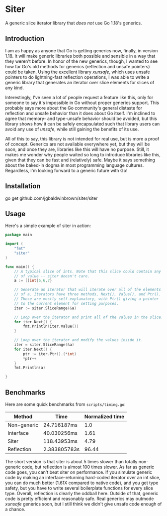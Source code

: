 # Siter

A generic slice iterator library that _does not_ use Go 1.18's generics.

## Introduction

I am as happy as anyone that Go is getting generics now, finally, in version
1.18. It will make generic libraries both possible and sensible in a way that
they weren't before. In honor of the new generics, though, I wanted to see how
far Go's old methods for generics (reflection and unsafe pointers) could be
taken. Using the excellent library _xunsafe_, which uses unsafe pointers to do
lightning-fast reflection operations, I was able to write a generic library
that generates an iterator over slice elements for slices of any kind.

Interestingly, I've seen a lot of people request a feature like this, only for
someone to say it's impossible in Go without proper generics support. This
probably says more about the Go community's general distaste for reflection and
unsafe behavior than it does about Go itself. I'm inclined to agree that
memory- and type-unsafe behavior should be avoided, but this library shows how
it can be safely encapsulated such that library users can avoid any use of
_unsafe_, while still gaining the benefits of its use.

All of this to say, this library is not intended for real use, but is more
a proof of concept. Generics are not available everywhere yet, but they will
be soon, and once they are, libraries like this will have no purpose. Still,
it makes me wonder why people waited so long to introduce libraries like this,
given that they can be fast and (relatively) safe. Maybe it says something about
the baked-in dogma in most programming language cultures. Regardless, I'm looking
forward to a generic future with Go!

## Installation

go get github.com/jgbaldwinbrown/siter/siter

## Usage

Here's a simple example of siter in action:

```go
package main

import (
	"fmt"
	"siter"
)

func main() {
	// A typical slice of ints. Note that this slice could contain any kind
	// of value -- siter doesn't care.
	a := []int{5,6,7}

	// Generate an iterator that will iterate over all of the elements
	// of a. Iterators have three methods, Next(), Value(), and Ptr().
	// These are mostly self-explanatory, with Ptr() giving a pointer
	// to the current element for setting purposes.
	iter := siter.SliceRange(&a)

	// Loop over the iterator and print all of the values in the slice.
	for iter.Next() {
		fmt.Println(iter.Value())
	}

	// Loop over the iterator and modify the values inside it.
	iter = siter.SliceRange(&a)
	for iter.Next() {
		ptr := iter.Ptr().(*int)
		*ptr++
	}
	fmt.Println(a)

}
```

## Benchmarks

Here are some quick benchmarks from `scripts/timing.go`:

| Method | Time | Normalized time |
| --- | --- | --- |
| Non-generic | 24.716187ms | 1.0 |
| Interface | 40.030256ms | 1.61 |
| Siter | 118.43953ms | 4.79 |
| Reflection | 2.383805783s | 96.44 |

The short version is that siter is about 5 times slower than totally
non-generic code, but reflection is almost 100 times slower. As far as generic
code goes, you can't beat siter on performance. If you simulate generic code by
making an interface-returning hard-coded iterator over an int slice, you can do
much better (1.61X compared to native code), and you get type safety, but you
have to write several boilerplate functions for every slice type. Overall,
reflection is clearly the oddball here. Outside of that, generic code is
pretty efficient and reasonably safe. Real generics may outmode _xunsafe_ generics soon,
but I still think we didn't give unsafe code enough of a chance.
